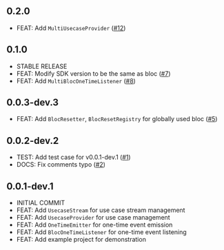 ## 0.2.0

- FEAT: Add `MultiUsecaseProvider` ([#12](https://github.com/wjlee611/bloc_mixins/issues/12))

## 0.1.0

- STABLE RELEASE
- FEAT: Modify SDK version to be the same as bloc ([#7](https://github.com/wjlee611/bloc_mixins/issues/7))
- FEAT: Add `MultiBlocOneTimeListener` ([#8](https://github.com/wjlee611/bloc_mixins/issues/8))

## 0.0.3-dev.3

- FEAT: Add `BlocResetter`, `BlocResetRegistry` for globally used bloc ([#5](https://github.com/wjlee611/bloc_mixins/issues/5))

## 0.0.2-dev.2

- TEST: Add test case for v0.0.1-dev.1 ([#1](https://github.com/wjlee611/bloc_mixins/issues/1))
- DOCS: Fix comments typo ([#2](https://github.com/wjlee611/bloc_mixins/issues/2))

## 0.0.1-dev.1

- INITIAL COMMIT
- FEAT: Add `UsecaseStream` for use case stream management
- FEAT: Add `UsecaseProvider` for use case management
- FEAT: Add `OneTimeEmitter` for one-time event emission
- FEAT: Add `BlocOneTimeListener` for one-time event listening
- FEAT: Add example project for demonstration
